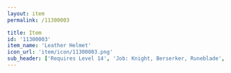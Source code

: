 ```yaml
---
layout: item
permalink: /11300003

title: Item
id: '11300003'
item_name: 'Leather Helmet'
icon_url: 'item/icon/11300003.png'
sub_header: ['Requires Level 14', 'Job: Knight, Berserker, Runeblade', 'Gender: All']
---
```

